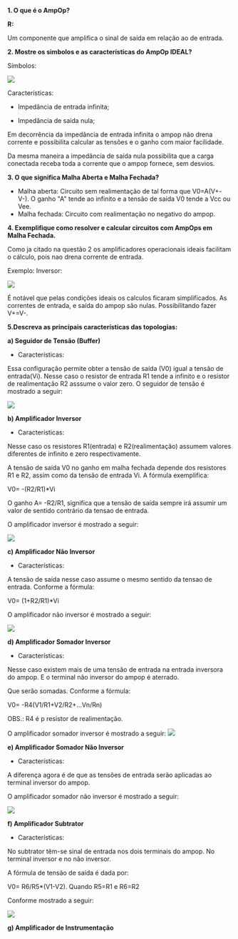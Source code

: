 **1. O que é o AmpOp?**

**R:**

Um componente que amplifica o sinal de saída em relação ao de entrada.


**2. Mostre os simbolos e as características do AmpOp IDEAL?**

Símbolos:


![](https://github.com/tatimmtt/ELN22104_2020_2/blob/prof-lohmann-Alunos_01/Mateus_ft/ativ2/imagens/opamp.png)

Características:

- Impedância de entrada infinita;

- Impedância de saída nula;

Em decorrência da impedância de entrada infinita o ampop não drena corrente e possibilita calcular as tensões e o ganho com maior facilidade.

Da mesma maneira a impedância de saída nula possibilita que a carga conectada receba toda a corrente que o ampop fornece, sem desvios.

**3. O que significa Malha Aberta e Malha Fechada?**

- Malha aberta: Circuito sem realimentação de tal forma que V0=A(V+-V-). O ganho "A" tende ao infinito e a tensão de saída V0 tende a Vcc ou Vee.
- Malha fechada: Circuito com realimentação no negativo do ampop.

**4. Exemplifique como resolver e calcular circuitos com AmpOps em Malha Fechada.**

Como ja citado na questão 2 os amplificadores operacionais ideais facilitam o cálculo, pois nao drena corrente de entrada.

Exemplo: Inversor:

![](https://github.com/tatimmtt/ELN22104_2020_2/blob/prof-lohmann-Alunos_01/Mateus_ft/ativ2/imagens/WhatsApp%20Image%202020-12-03%20at%2015.40.09.jpeg)

É notável que pelas condições ideais os calculos ficaram simplificados. As correntes de entrada, e saída do ampop são nulas. Possibilitando fazer V+=V-.

**5.Descreva as principais características das topologias:**

**a) Seguidor de Tensão (Buffer)**

- Características:

Essa configuração permite obter a tensão de saída (V0) igual a tensão de entrada(Vi). Nesse caso o resistor de entrada R1 tende a infinito e o resistor de realimentação R2 asssume o valor zero. O seguidor de tensão é mostrado a seguir:



![](https://github.com/tatimmtt/ELN22104_2020_2/blob/prof-lohmann-Alunos_01/Mateus_ft/ativ2/imagens/buffer.png)

**b) Amplificador Inversor**

- Características:

Nesse caso os resistores R1(entrada) e R2(realimentação) assumem valores diferentes de infinito e zero respectivamente.

A tensão de saída V0 no ganho em malha fechada depende dos resistores R1 e R2, assim como da tensão de entrada Vi. A fórmula exemplifica:

V0= -(R2/R1)*Vi

O ganho A= -R2/R1, significa que a tensão de saída sempre irá assumir um valor de sentido contrário da tensao de entrada.

O amplificador inversor é mostrado a seguir:
 
![](https://github.com/tatimmtt/ELN22104_2020_2/blob/prof-lohmann-Alunos_01/Mateus_ft/ativ2/imagens/inversora.png)

**c) Amplificador Não Inversor**

- Características:

A tensão de saída nesse caso assume o mesmo sentido da tensao de entrada. Conforme a fórmula:

V0= (1+R2/R1)*Vi

O amplificador não inversor é mostrado a seguir:

![](https://github.com/tatimmtt/ELN22104_2020_2/blob/prof-lohmann-Alunos_01/Mateus_ft/ativ2/imagens/naoinversora.png)

**d) Amplificador Somador Inversor**

- Características:

Nesse caso existem mais de uma tensão de entrada na entrada inversora do ampop. E o terminal não inversor do ampop é aterrado.

Que serão somadas. Conforme a fórmula:

V0= -R4(V1/R1+V2/R2+...Vn/Rn)

OBS.: R4 é p resistor de realimentação.

O amplificador somador inversor é mostrado a seguir:
![](https://github.com/tatimmtt/ELN22104_2020_2/blob/prof-lohmann-Alunos_01/Mateus_ft/ativ2/imagens/somador%20inversor.png)

**e) Amplificador Somador Não Inversor**

- Características:

A diferença agora é de que as tensões de entrada serão aplicadas ao terminal inversor do ampop.

O amplificador somador não inversor é mostrado a seguir:


![](https://github.com/tatimmtt/ELN22104_2020_2/blob/prof-lohmann-Alunos_01/Mateus_ft/ativ2/imagens/somador%20nao%20inversor.png)

**f) Amplificador Subtrator**

- Características:

No subtrator têm-se sinal de entrada nos dois terminais do ampop. No terminal inversor e no não inversor.

A fórmula de tensão de saída é dada por:

V0= R6/R5*(V1-V2).  Quando R5=R1 e R6=R2

Conforme mostrado a seguir:

![](https://github.com/tatimmtt/ELN22104_2020_2/blob/prof-lohmann-Alunos_01/Mateus_ft/ativ2/imagens/subtrator.png)

**g) Amplificador de Instrumentação**

![]()




